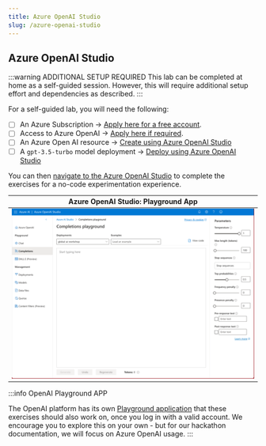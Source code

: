 ```yaml
---
title: Azure OpenAI Studio
slug: /azure-openai-studio
---
```


## Azure OpenAI Studio

:::warning ADDITIONAL SETUP REQUIRED
This lab can be completed at home as a self-guided session. However, this will require additional setup effort and dependencies as described.
:::

For a self-guided lab, you will need the following:

- [ ] An Azure Subscription → [Apply here for a free account](https://aka.ms/azure/free).
- [ ] Access to Azure OpenAI → [Apply here if required](https://learn.microsoft.com/azure/ai-services/openai/overview#how-do-i-get-access-to-azure-openai).
- [ ] An Azure Open AI resource → [Create using Azure OpenAI Studio](https://learn.microsoft.com/azure/ai-services/openai/how-to/create-resource?pivots=web-portal)
- [ ] A `gpt-3.5-turbo` model deployment → [Deploy using Azure OpenAI Studio](https://learn.microsoft.com/azure/ai-services/openai/how-to/create-resource?pivots=web-portal#deploy-a-model)

You can then [navigate to the Azure OpenAI Studio](https://oai.azure.com/) to complete the exercises for a no-code experimentation experience.

|       Azure OpenAI Studio: Playground App        |
| :----------------------------------------------: |
| ![](./../images/aoai-studio-playground-chat.png) |

:::info OpenAI Playground APP

The OpenAI platform has its own [Playground application](https://platform.openai.com/playground) that these exercises should also work on, once you log in with a valid account. We encourage you to explore this on your own - but for our hackathon documentation, we will focus on Azure OpenAI usage.
:::
